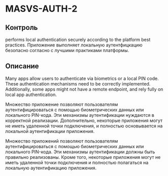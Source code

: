 # MASVS-AUTH-2

## Контроль
performs local authentication securely according to the platform best practices.
Приложение выполняет локальную аутентфицкацию безопасно согласно с лучшими практиками платформы. 

## Описание

Many apps allow users to authenticate via biometrics or a local PIN code. These authentication mechanisms need to be correctly implemented. Additionally, some apps might not have a remote endpoint, and rely fully on local app authentication.

Множество приложение позволяют пользователям аутентифицироваться с помощью биометрических данных или локального PIN-кода. Эти механизмы аутентификации нуждаются в корректной реализации. Дополнительно, некоторые приложения могут не иметь удаленной точки подключения, и полностью основывается на локальной аутентификации приложения.

Множество приложений позволяют пользователям аутентифицироваться с помощью биометрических данных или локального PIN-кода. Эти механизмы аутентификации должны быть правильно реализованы. Кроме того, некоторые приложения могут не иметь удаленной точки подключения и полностью полагаться на локальную аутентификацию приложения.
